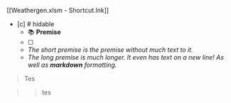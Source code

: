 [[Weathergen.xlsm - Shortcut.lnk]]

- [c] # hidable
  - 📚 **Premise**
  - [ ] 
  - <i>The short premise is the premise without much text to it.</i>
  - <i>The long premise is much longer.
It even has text on a new line!
As well as **markdown** formatting.</i>


> Tes

>>tes